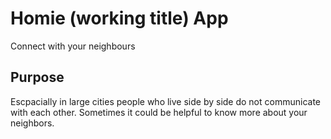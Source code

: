 # Homie (working title) App
Connect with your neighbours

## Purpose

Escpacially in large cities people who live side by side do not communicate with each other. Sometimes it could be helpful to know more about your neighbors.
